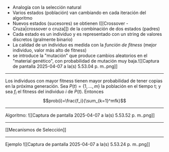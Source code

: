 - Analogía con la selección natural 
- Varios estados (población) van cambiando en cada iteración del algoritmo 
- Nuevos estados (sucesores) se obtienen ([[Crossover - Cruza|crossover o cruza]]) de la combinación de dos estados (padres)
- Cada estado es un individuo y es representado con un string de valores discretos (gralmente binario)
- La calidad de un individuo es medida con la *función de fitness* (mejor individuo, valor más alto de fitness)
- se introduce la "mutación" que produce cambios aleatorios en el "material genético", con probabilidad de mutación muy baja.![[Captura de pantalla 2025-04-07 a la(s) 5.53.04 p. m..png]]
***
Los individuos con mayor fitness tienen mayor probabilidad de tener copias en la próxima generación. Sea $P(t)=\{1,...,m\}$ la población en el tiempo t; y sea $f_i$ el fitness del individuo $i$ de $P(t)$. Entonces $$prob(i)=\frac{f_i}{\sum_{k=1}^mfk}$$
***
Algoritmo:
![[Captura de pantalla 2025-04-07 a la(s) 5.53.52 p. m..png]]
***
[[Mecanismos de Selección]]
***
Ejemplo
![[Captura de pantalla 2025-04-07 a la(s) 5.53.24 p. m..png]]